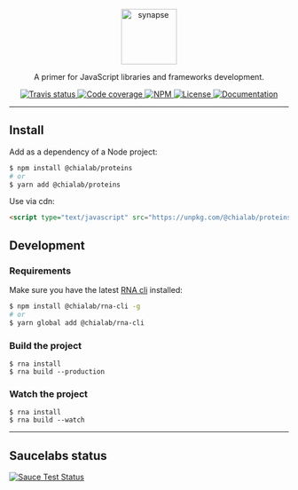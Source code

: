 <p align="center">
  <a href="https://proteins.chialab.io">
    <img alt="synapse" src="https://logos.chialab.io/@chialab/proteins.svg" width="100">
  </a>
</p>

<p align="center">
  A primer for JavaScript libraries and frameworks development.
</p>

<p align="center">
    <a href="https://travis-ci.org/Chialab/proteins">
        <img alt="Travis status" src="https://img.shields.io/travis/Chialab/proteins.svg?style=flat-square">
    </a>
    <a href="https://codecov.io/gh/Chialab/proteins">
        <img alt="Code coverage" src="https://img.shields.io/codecov/c/github/chialab/proteins.svg?style=flat-square">
    </a>
    <a href="https://www.npmjs.com/package/@chialab/proteins">
        <img alt="NPM" src="https://img.shields.io/npm/v/@chialab/proteins.svg?style=flat-square">
    </a>
    <a href="https://github.com/Chialab/proteins/blob/master/LICENSE">
        <img alt="License" src="https://img.shields.io/npm/l/@chialab/proteins.svg?style=flat-square">
    </a>
    <a href="https://github.com/Chialab/proteins/wiki">
        <img alt="Documentation" src="https://img.shields.io/badge/documentation-wiki-ff69b4.svg?style=flat-square">
    </a>
</p>

---

## Install

Add as a dependency of a Node project:

```sh
$ npm install @chialab/proteins
# or
$ yarn add @chialab/proteins
```

Use via cdn:
```html
<script type="text/javascript" src="https://unpkg.com/@chialab/proteins"></script>
```

## Development
### Requirements

Make sure you have the latest [RNA cli](https://github.com/chialab/rna-cli) installed:
```sh
$ npm install @chialab/rna-cli -g
# or
$ yarn global add @chialab/rna-cli
```

### Build the project

```
$ rna install
$ rna build --production
```

### Watch the project
```
$ rna install
$ rna build --watch
```

---

## Saucelabs status

[![Sauce Test Status](https://saucelabs.com/browser-matrix/chialab-sl-014.svg)](https://saucelabs.com/u/chialab-sl-014)
